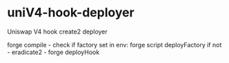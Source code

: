 # uniV4-hook-deployer
Uniswap V4 hook create2 deployer


forge compile - check if factory set in env: forge script deployFactory if not - eradicate2 - forge deployHook  